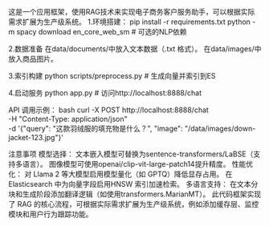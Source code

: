 这是一个应用框架，使用RAG技术来实现电子商务客户服务助手，可以根据实际需求扩展为生产级系统。
1.环境搭建：
pip install -r requirements.txt
python -m spacy download en_core_web_sm  # 可选的NLP依赖

2.数据准备
在data/documents/中放入文本数据（.txt 格式）。
在data/images/中放入商品图片。

3.索引构建
python scripts/preprocess.py  # 生成向量并索引到ES

4.启动服务
python app.py  # 访问http://localhost:8888/chat


API 调用示例：
bash
curl -X POST http://localhost:8888/chat \
  -H "Content-Type: application/json" \
  -d '{"query": "这款羽绒服的填充物是什么？", "image": "/data/images/down-jacket-123.jpg"}'

注意事项
模型选择：
文本嵌入模型可替换为sentence-transformers/LaBSE（支持多语言）。
图像模型可使用openai/clip-vit-large-patch14提升精度。
性能优化：
对 Llama 2 等大模型启用模型量化（如 GPTQ）降低显存占用。
在 Elasticsearch 中为向量字段启用HNSW 索引加速检索。
多语言支持：
在文本分块和生成阶段添加翻译逻辑（如使用transformers.MarianMT）。
此代码框架实现了 RAG 的核心流程，可根据实际需求扩展为生产级系统，例如添加缓存层、监控模块和用户行为跟踪功能。
